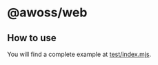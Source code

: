 # @awoss/web

## How to use

You will find a complete example at [test/index.mjs](./test/index.mjs).

